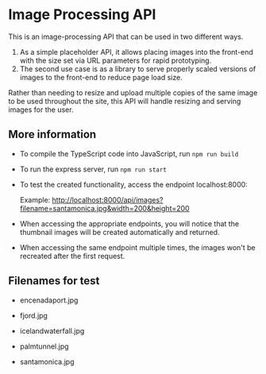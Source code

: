 # Image Processing API

This is an image-processing API that can be used in two different ways.

1. As a simple placeholder API, it allows placing images into the front-end with the size set via URL parameters for rapid prototyping.
2. The second use case is as a library to serve properly scaled versions of images to the front-end to reduce page load size.

Rather than needing to resize and upload multiple copies of the same image to be used throughout the site, this API will handle resizing and serving images for the user.

## More information

- To compile the TypeScript code into JavaScript, run `npm run build`

- To run the express server, run `npm run start`

- To test the created functionality, access the endpoint localhost:8000:

  Example: [http://localhost:8000/api/images?filename=santamonica.jpg&width=200&height=200](http://localhost:8000/api/images?filename=santamonica.jpg&width=200&height=200)

- When accessing the appropriate endpoints, you will notice that the thumbnail images will be created automatically and returned.

- When accessing the same endpoint multiple times, the images won't be recreated after the first request.


## Filenames for test
- encenadaport.jpg

- fjord.jpg

- icelandwaterfall.jpg

- palmtunnel.jpg

- santamonica.jpg
